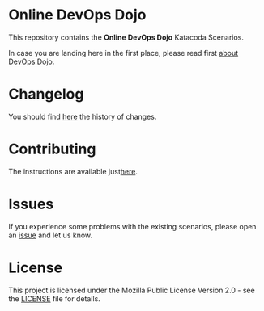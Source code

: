 # Online DevOps Dojo

This repository contains the **Online DevOps Dojo** Katacoda Scenarios.

In case you are landing here in the first place, please read first [about DevOps Dojo](https://github.com/pberthonneau/about-devops-dojo/blob/initial/README.md).

# Changelog

You should find [here](./CHANGELOG.md) the history of changes.

# Contributing

The instructions are available just[here](./CONTRIBUTING.md). 

# Issues

If you experience some problems with the existing scenarios, please open an [issue](./issues/new) and let us know.

# License

This project is licensed under the Mozilla Public License Version 2.0 - see the [LICENSE](./LICENSE) file for details.